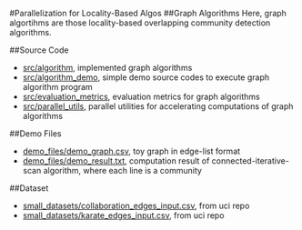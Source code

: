 #Parallelization for Locality-Based Algos
##Graph Algorithms
Here, graph algortihms are those locality-based overlapping community detection algorithms.

##Source Code
- [src/algorithm](src/algorithm), implemented graph algorithms
- [src/algorithm_demo](src/algorithm_demo), simple demo source codes to execute graph algorithm program
- [src/evaluation_metrics](src/evaluation_metrics), evaluation metrics for graph algorithms
- [src/parallel_utils](src/parallel_utils), parallel utilities for accelerating computations of graph algorithms

##Demo Files
- [demo_files/demo_graph.csv](demo_files/demo_graph.csv), toy graph in edge-list format
- [demo_files/demo_result.txt](demo_files/demo_result.txt),
computation result of connected-iterative-scan algorithm, where each line is a community

##Dataset
- [small_datasets/collaboration_edges_input.csv](small_datasets/collaboration_edges_input.csv), from uci repo
- [small_datasets/karate_edges_input.csv](small_datasets/karate_edges_input.csv), from uci repo

